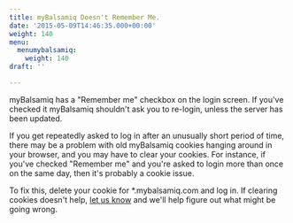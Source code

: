 ```yaml
---
title: myBalsamiq Doesn't Remember Me.
date: '2015-05-09T14:46:35.000+00:00'
weight: 140
menu:
  menumybalsamiq:
    weight: 140
draft: ''

---
```


myBalsamiq has a "Remember me" checkbox on the login screen. If you've checked it myBalsamiq shouldn't ask you to re-login, unless the server has been updated.

If you get repeatedly asked to log in after an unusually short period of time, there may be a problem with old myBalsamiq cookies hanging around in your browser, and you may have to clear your cookies. For instance, if you've checked "Remember me" and you're asked to login more than once on the same day, then it's probably a cookie issue.

To fix this, delete your cookie for \*.mybalsamiq.com and log in. If clearing cookies doesn't help, [let us know](https://balsamiq.com/company/contact/#/t/myb) and we'll help figure out what might be going wrong.
